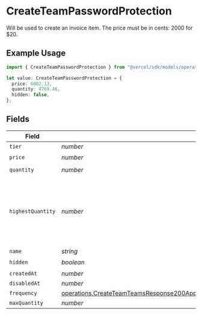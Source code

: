 # CreateTeamPasswordProtection

Will be used to create an invoice item. The price must be in cents: 2000 for $20.

## Example Usage

```typescript
import { CreateTeamPasswordProtection } from "@vercel/sdk/models/operations/createteam.js";

let value: CreateTeamPasswordProtection = {
  price: 6002.13,
  quantity: 4769.46,
  hidden: false,
};
```

## Fields

| Field                                                                                                                                                                                                        | Type                                                                                                                                                                                                         | Required                                                                                                                                                                                                     | Description                                                                                                                                                                                                  |
| ------------------------------------------------------------------------------------------------------------------------------------------------------------------------------------------------------------ | ------------------------------------------------------------------------------------------------------------------------------------------------------------------------------------------------------------ | ------------------------------------------------------------------------------------------------------------------------------------------------------------------------------------------------------------ | ------------------------------------------------------------------------------------------------------------------------------------------------------------------------------------------------------------ |
| `tier`                                                                                                                                                                                                       | *number*                                                                                                                                                                                                     | :heavy_minus_sign:                                                                                                                                                                                           | N/A                                                                                                                                                                                                          |
| `price`                                                                                                                                                                                                      | *number*                                                                                                                                                                                                     | :heavy_check_mark:                                                                                                                                                                                           | N/A                                                                                                                                                                                                          |
| `quantity`                                                                                                                                                                                                   | *number*                                                                                                                                                                                                     | :heavy_check_mark:                                                                                                                                                                                           | N/A                                                                                                                                                                                                          |
| `highestQuantity`                                                                                                                                                                                            | *number*                                                                                                                                                                                                     | :heavy_minus_sign:                                                                                                                                                                                           | The highest quantity in the current period. Used to render the correct enable/disable UI for add-ons.                                                                                                        |
| `name`                                                                                                                                                                                                       | *string*                                                                                                                                                                                                     | :heavy_minus_sign:                                                                                                                                                                                           | N/A                                                                                                                                                                                                          |
| `hidden`                                                                                                                                                                                                     | *boolean*                                                                                                                                                                                                    | :heavy_check_mark:                                                                                                                                                                                           | N/A                                                                                                                                                                                                          |
| `createdAt`                                                                                                                                                                                                  | *number*                                                                                                                                                                                                     | :heavy_minus_sign:                                                                                                                                                                                           | N/A                                                                                                                                                                                                          |
| `disabledAt`                                                                                                                                                                                                 | *number*                                                                                                                                                                                                     | :heavy_minus_sign:                                                                                                                                                                                           | N/A                                                                                                                                                                                                          |
| `frequency`                                                                                                                                                                                                  | [operations.CreateTeamTeamsResponse200ApplicationJSONResponseBodyBillingInvoiceItemsFrequency](../../models/operations/createteamteamsresponse200applicationjsonresponsebodybillinginvoiceitemsfrequency.md) | :heavy_minus_sign:                                                                                                                                                                                           | N/A                                                                                                                                                                                                          |
| `maxQuantity`                                                                                                                                                                                                | *number*                                                                                                                                                                                                     | :heavy_minus_sign:                                                                                                                                                                                           | N/A                                                                                                                                                                                                          |